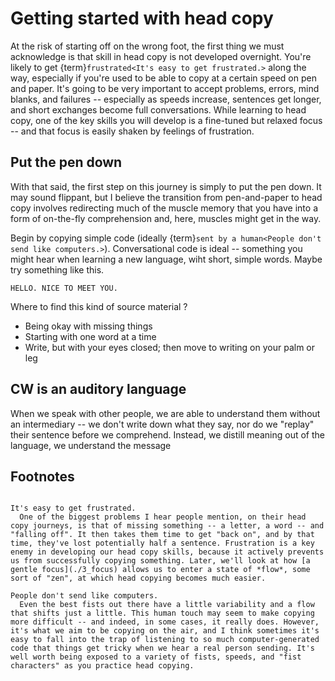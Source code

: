 # Getting started with head copy

At the risk of starting off on the wrong foot, the first thing we must acknowledge is that skill in head copy is not developed overnight. You're likely to get {term}`frustrated<It's easy to get frustrated.>` along the way, especially if you're used to be able to copy at a certain speed on pen and paper. It's going to be very important to accept problems, errors, mind blanks, and failures -- especially as speeds increase, sentences get longer, and short exchanges become full conversations. While learning to head copy, one of the key skills you will develop is a fine-tuned but relaxed focus -- and that focus is easily shaken by feelings of frustration.

## Put the pen down

With that said, the first step on this journey is simply to put the pen down. It may sound flippant, but I believe the transition from pen-and-paper to head copy involves redirecting much of the muscle memory that you have into a form of on-the-fly comprehension and, here, muscles might get in the way.

Begin by copying simple code (ideally {term}`sent by a human<People don't send like computers.>`). Conversational code is ideal -- something you might hear when learning a new language, wiht short, simple words. Maybe try something like this.

```
HELLO. NICE TO MEET YOU.
```

Where to find this kind of source material ?

- Being okay with missing things
- Starting with one word at a time
- Write, but with your eyes closed; then move to writing on your palm or leg

## CW is an auditory language

When we speak with other people, we are able to understand them without an intermediary -- we don't write down what they say, nor do we "replay" their sentence before we comprehend. Instead, we distill meaning out of the language, we understand the message

## Footnotes

```{glossary}

It's easy to get frustrated.
  One of the biggest problems I hear people mention, on their head copy journeys, is that of missing something -- a letter, a word -- and "falling off". It then takes them time to get "back on", and by that time, they've lost potentially half a sentence. Frustration is a key enemy in developing our head copy skills, because it actively prevents us from successfully copying something. Later, we'll look at how [a gentle focus](./3_focus) allows us to enter a state of *flow*, some sort of "zen", at which head copying becomes much easier.

People don't send like computers.
  Even the best fists out there have a little variability and a flow that shifts just a little. This human touch may seem to make copying more difficult -- and indeed, in some cases, it really does. However, it's what we aim to be copying on the air, and I think sometimes it's easy to fall into the trap of listening to so much computer-generated code that things get tricky when we hear a real person sending. It's well worth being exposed to a variety of fists, speeds, and "fist characters" as you practice head copying.
```
